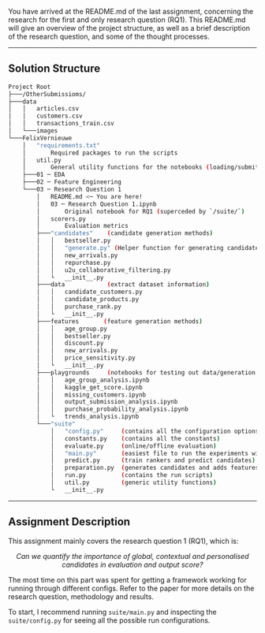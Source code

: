 You have arrived at the README.md of the last assignment, concerning the research for the first and only research question (RQ1). 
This README.md will give an overview of the project structure, as well as a brief description of the research question,
and some of the thought processes.

---

## Solution Structure


```bash
Project Root
├───/OtherSubmissioms/
├───data
│   │   articles.csv
│   │   customers.csv
│   │   transactions_train.csv
│   └───images
└───FelixVernieuwe
    │   "requirements.txt"
    │       Required packages to run the scripts
    │   util.py
    │       General utility functions fo​r the notebooks (loading/submitting/...)
    ├───01 ─ EDA
    ├───02 ─ Feature Engineering
    └───03 ─ Research Question 1
        │   README.md <─ You are here!
        │   03 ─ Research Question 1.ipynb
        │       Original notebook fo​r RQ1 (superceded by `/suite/`)
        │   scorers.py
        │       Evaluation metrics
        ├───"candidates"    (candidate generation methods)
        │   │   bestseller.py
        │   │   "generate.py" (Helper functi​on fo​r generating candidates)
        │   │   new_arrivals.py
        │   │   repurchase.py
        │   │   u2u_collaborative_filtering.py
        │   └   __init__.py        
        ├───data            (extract dataset information)
        │   │   candidate_customers.py
        │   │   candidate_products.py
        │   │   purchase_rank.py
        │   └   __init__.py
        ├───features       (feature generation methods)
        │   │   age_group.py
        │   │   bestseller.py
        │   │   discount.py
        │   │   new_arrivals.py
        │   │   price_sensitivity.py
        │   └   __init__.py
        ├───playgrounds     (notebooks fo​r testing out data/generation methods/...)
        │   │   age_group_analysis.ipynb
        │   │   kaggle_get_score.ipynb
        │   │   missing_customers.ipynb
        │   │   output_submission_analysis.ipynb
        │   │   purchase_probability_analysis.ipynb
        │   └   trends_analysis.ipynb
        └───"suite"
            │   "config.py"     (contains all the configuration options)
            │   constants.py    (contains all the constants)
            │   evaluate.py     (online/offline evaluation)
            │   "main.py"       (easiest file to run the experiments with)
            │   predict.py      (train rankers and predict candidates)
            │   preparation.py  (generates candidates and adds features)
            │   run.py          (contains the run scripts)
            │   util.py         (generic utility functions)
            └   __init__.py
```

---

## Assignment Description

This assignment mainly covers the research question 1 (RQ1), which is:
<center><i>
Can we quantify the importance of global, contextual and personalised candidates in evaluation and output score?
</i></center>

The most time on this part was spent for getting a framework working for running through different configs.
Refer to the paper for more details on the research question, methodology and results.


To start, I recommend running `suite/main.py` and inspecting the `suite/config.py` for seeing all the possible
run configurations.
